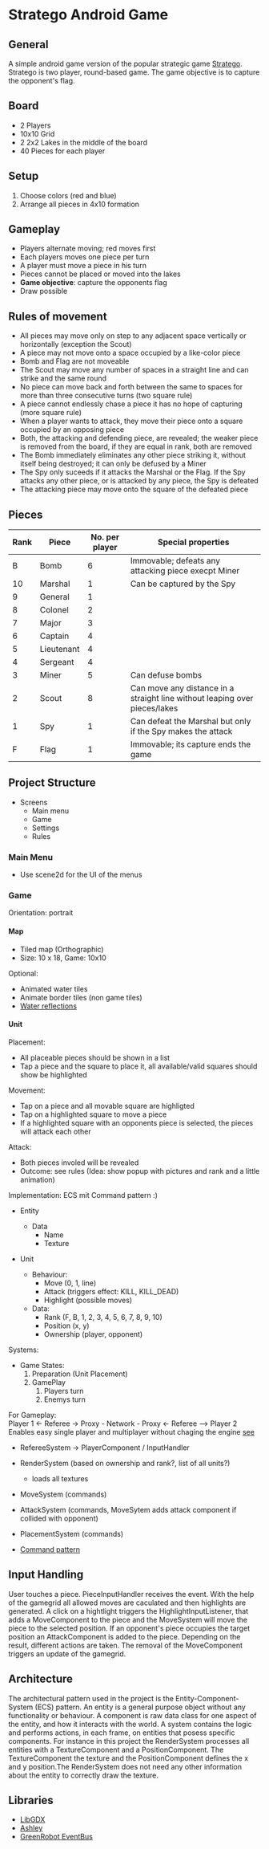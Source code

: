 # Stratego Android Game

## General

A simple android game version of the popular strategic game [Stratego](https://en.wikipedia.org/wiki/Stratego). Stratego is two player, round-based game. The game objective is to capture the opponent's flag.

## Board

- 2 Players
- 10x10 Grid
- 2 2x2 Lakes in the middle of the board
- 40 Pieces for each player

## Setup

1. Choose colors (red and blue)
2. Arrange all pieces in 4x10 formation

## Gameplay

- Players alternate moving; red moves first
- Each players moves one piece per turn
- A player must move a piece in his turn
- Pieces cannot be placed or moved into the lakes
- **Game objective**: capture the opponents flag  
- Draw possible

## Rules of movement

- All pieces may move only on step to any adjacent space vertically or horizontally (exception the Scout)
- A piece may not move onto a space occupied by a like-color piece
- Bomb and Flag are not moveable
- The Scout may move any number of spaces in a straight line and can strike and the same round
- No piece can move back and forth between the same to spaces for more than three consecutive turns (two square rule)
- A piece cannot endlessly chase a piece it has no hope of capturing  (more square rule)
- When a player wants to attack, they move their piece onto a square occupied by an opposing piece
- Both, the attacking and defending piece, are revealed; the weaker piece is removed from the board, if they are equal in rank, both are removed
- The Bomb immediately eliminates any other piece striking it, without itself being destroyed; it can only be defused by a Miner
- The Spy only suceeds if it attacks the Marshal or the Flag. If the Spy attacks any other piece, or is attacked by any piece, the Spy is defeated
- The attacking piece may move onto the square of the defeated piece

## Pieces

| Rank |    Piece    |  No. per player |                              Special properties                             |
|------|-------------|-----------------|-----------------------------------------------------------------------------|
| B    |  Bomb       |               6 |  Immovable; defeats any attacking piece execpt Miner                        |
| 10   |  Marshal    |               1 |  Can be captured by the Spy                                                 |
| 9    |  General    |               1 |                                                                             |
| 8    |  Colonel    |               2 |                                                                             |
| 7    |  Major      |               3 |                                                                             |
| 6    |  Captain    |               4 |                                                                             |
| 5    |  Lieutenant |               4 |                                                                             |
| 4    |  Sergeant   |               4 |                                                                             |
| 3    |  Miner      |               5 |  Can defuse bombs                                                           |
| 2    |  Scout      |               8 |  Can move any distance in a straight line without leaping over pieces/lakes |
| 1    |  Spy        |               1 |  Can defeat the Marshal but only if the Spy makes the attack                |
| F    |  Flag       |               1 |  Immovable; its capture ends the game                                       |

## Project Structure

- Screens
  - Main menu
  - Game
  - Settings
  - Rules

### Main Menu

- Use scene2d for the UI of the menus

### Game

Orientation: portrait 

#### Map

- Tiled map (Orthographic)
- Size: 10 x 18, Game: 10x10

Optional:

- Animated water tiles
- Animate border tiles (non game tiles)
- [Water reflections](https://gamedev.stackexchange.com/questions/102940/how-to-achieve-sprite-reflection-effect-in-libgdx)  

#### Unit

Placement:

- All placeable pieces should be shown in a list
- Tap a piece and the square to place it, all available/valid squares should show be highlighted

Movement:

- Tap on a piece and all movable square are highligted
- Tap on a highlighted square to move a piece
- If a highlighted square with an opponents piece is selected, the pieces will attack each other

Attack:

- Both pieces involed will be revealed
- Outcome: see rules
(Idea: show popup with pictures and rank and a little animation)

Implementation:
ECS mit Command pattern :)

- Entity
  - Data
    - Name
    - Texture

- Unit
  - Behaviour:
    - Move (0, 1, line)
    - Attack (triggers effect: KILL, KILL_DEAD)
    - Highlight (possible moves)
  - Data:
    - Rank (F, B, 1, 2, 3, 4, 5, 6, 7, 8, 9, 10)
    - Position (x, y)
    - Ownership (player, opponent)

Systems:

- Game States:
  1. Preparation (Unit Placement)
  2. GamePlay
     1. Players turn
     2. Enemys turn

For Gameplay:  
Player 1 <- Referee -> Proxy - Network - Proxy <- Referee --> Player 2  
Enables easy single player and multiplayer without chaging the engine [see](https://pdfs.semanticscholar.org/f35c/df2b5cb1a36d703ab6c4a4d80cbaaf3cc603.pdf)  

- RefereeSystem -> PlayerComponent / InputHandler
- RenderSystem (based on ownership and rank?, list of all units?)
  - loads all textures
- MoveSystem (commands)
- AttackSystem (commands, MoveSytem adds attack component if collided with opponent)
- PlacementSystem (commands)

- [Command pattern](http://gameprogrammingpatterns.com/command.html)

## Input Handling

User touches a piece. PieceInputHandler receives the event. With the help of the gamegrid all allowed moves are caculated and then highlights are generated. A click on a hightlight triggers the HighlightInputListener, that adds a MoveComponent to the piece and the MoveSystem will move the piece to the selected position. If an opponent's piece occupies the target position an AttackComponent is added to the piece. Depending on the result, different actions are taken. The removal of the MoveComponent triggers an update of the gamegrid.

## Architecture

The architectural pattern used in the project is the Entity-Component-System
(ECS) pattern. An entity is a general purpose object without any functionality
or behaviour. A component is raw data class for one aspect of the entity, and
how it interacts with the world. A system contains the logic and performs
actions, in each frame, on entities that posess specific components. For
instance in this project the RenderSystem processes all entities with a
TextureComponent and a PositionComponent. The TextureComponent the texture and
the PositionComponent defines the x and y position.The RenderSystem does not
need any other information about the entity to correctly draw the texture.

## Libraries

- [LibGDX](https://github.com/libgdx/libgdx)
- [Ashley](https://github.com/libgdx/ashley)
- [GreenRobot EventBus](https://github.com/greenrobot/EventBus)
